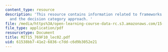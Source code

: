 ```yaml
---
content_type: resource
description: 'This resource contains information related to frameworks for strategy
  and the decision category approach. '
file: /media/https%3A/open-learning-course-data-rc.s3.amazonaws.com/15-769-operations-strategy-fall-2010/61538bb741e26836c7ddc6d9b3052e21_MIT15_769F10_lec02.pdf
file_type: application/pdf
resourcetype: Document
title: MIT15_769F10_lec02.pdf
uid: 61538bb7-41e2-6836-c7dd-c6d9b3052e21
---
```

